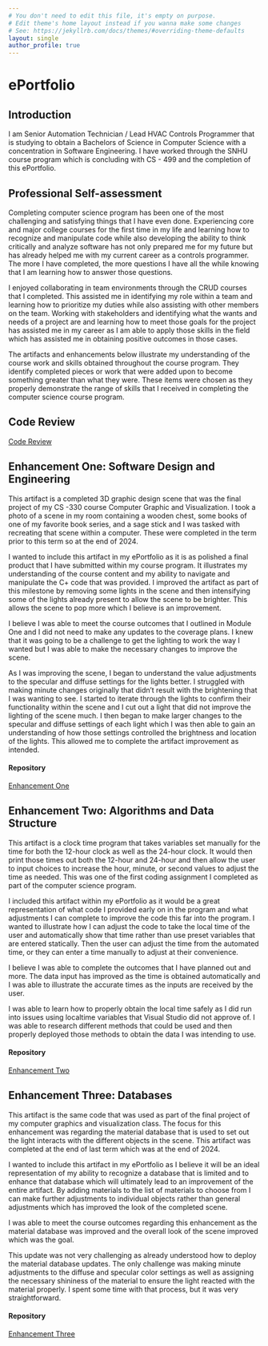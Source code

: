 ```yaml
---
# You don't need to edit this file, it's empty on purpose.
# Edit theme's home layout instead if you wanna make some changes
# See: https://jekyllrb.com/docs/themes/#overriding-theme-defaults
layout: single
author_profile: true
---
```


# ePortfolio

## Introduction
I am Senior Automation Technician / Lead HVAC Controls Programmer that is studying to obtain a Bachelors of Science in Computer Science with a concentration in Software Engineering. I have worked through the SNHU course program which is concluding with CS - 499 and the completion of this ePortfolio.

## Professional Self-assessment
Completing computer science program has been one of the most challenging and satisfying things that I have even done. Experiencing core and major college courses for the first time in my life and learning how to recognize and manipulate code while also developing the ability to think critically and analyze software has not only prepared me for my future but has already helped me with my current career as a controls programmer. The more I have completed, the more questions I have all the while knowing that I am learning how to answer those questions.

I enjoyed collaborating in team environments through the CRUD courses that I completed. This assisted me in identifying my role within a team and learning how to prioritize my duties while also assisting with other members on the team. Working with stakeholders and identifying what the wants and needs of a project are and learning how to meet those goals for the project has assisted me in my career as I am able to apply those skills in the field which has assisted me in obtaining positive outcomes in those cases.

The artifacts and enhancements below illustrate my understanding of the course work and skills obtained throughout the course program. They identify completed pieces or work that were added upon to become something greater than what they were. These items were chosen as they properly demonstrate the range of skills that I received in completing the computer science course program.

## Code Review
[Code Review](https://github.com/FrankSmith519/FrankSmith519.github.io/blob/master/2-2_Milestone.docx)

## Enhancement One: Software Design and Engineering
This artifact is a completed 3D graphic design scene that was the final project of my CS -330 course Computer Graphic and Visualization. I took a photo of a scene in my room containing a wooden chest, some books of one of my favorite book series, and a sage stick and I was tasked with recreating that scene within a computer. These were completed in the term prior to this term so at the end of 2024.

I wanted to include this artifact in my ePortfolio as it is as polished a final product that I have submitted within my course program. It illustrates my understanding of the course content and my ability to navigate and manipulate the C+ code that was provided. I improved the artifact as part of this milestone by removing some lights in the scene and then intensifying some of the lights already present to allow the scene to be brighter. This allows the scene to pop more which I believe is an improvement.

I believe I was able to meet the course outcomes that I outlined in Module One and I did not need to make any updates to the coverage plans. I knew that it was going to be a challenge to get the lighting to work the way I wanted but I was able to make the necessary changes to improve the scene.

As I was improving the scene, I began to understand the value adjustments to the specular and diffuse settings for the lights better. I struggled with making minute changes originally that didn’t result with the brightening that I was wanting to see. I started to iterate through the lights to confirm their functionality within the scene and I cut out a light that did not improve the lighting of the scene much. I then began to make larger changes to the specular and diffuse settings of each light which I was then able to gain an understanding of how those settings controlled the brightness and location of the lights. This allowed me to complete the artifact improvement as intended.
#### Repository
[Enhancement One](https://github.com/FrankSmith519/EnhancementOne)

## Enhancement Two: Algorithms and Data Structure
This artifact is a clock time program that takes variables set manually for the time for both the 12-hour clock as well as the 24-hour clock. It would then print those times out both the 12-hour and 24-hour and then allow the user to input choices to increase the hour, minute, or second values to adjust the time as needed. This was one of the first coding assignment I completed as part of the computer science program.

I included this artifact within my ePortfolio as it would be a great representation of what code I provided early on in the program and what adjustments I can complete to improve the code this far into the program. I wanted to illustrate how I can adjust the code to take the local time of the user and automatically show that time rather than use preset variables that are entered statically. Then the user can adjust the time from the automated time, or they can enter a time manually to adjust at their convenience.

I believe I was able to complete the outcomes that I have planned out and more. The data input has improved as the time is obtained automatically and I was able to illustrate the accurate times as the inputs are received by the user.

I was able to learn how to properly obtain the local time safely as I did run into issues using localtime variables that Visual Studio did not approve of. I was able to research different methods that could be used and then properly deployed those methods to obtain the data I was intending to use.
#### Repository
[Enhancement Two](https://github.com/FrankSmith519/EnhancementTwo)

## Enhancement Three: Databases
This artifact is the same code that was used as part of the final project of my computer graphics and visualization class. The focus for this enhancement was regarding the material database that is used to set out the light interacts with the different objects in the scene. This artifact was completed at the end of last term which was at the end of 2024.

I wanted to include this artifact in my ePortfolio as I believe it will be an ideal representation of my ability to recognize a database that is limited and to enhance that database which will ultimately lead to an improvement of the entire artifact. By adding materials to the list of materials to choose from I can make further adjustments to individual objects rather than general adjustments which has improved the look of the completed scene.

I was able to meet the course outcomes regarding this enhancement as the material database was improved and the overall look of the scene improved which was the goal.

This update was not very challenging as already understood how to deploy the material database updates. The only challenge was making minute adjustments to the diffuse and specular color settings as well as assigning the necessary shininess of the material to ensure the light reacted with the material properly. I spent some time with that process, but it was very straightforward.
#### Repository
[Enhancement Three](https://github.com/FrankSmith519/EnhancementThree)


